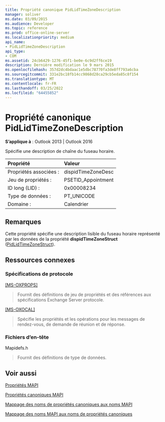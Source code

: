 ```yaml
---
title: Propriété canonique PidLidTimeZoneDescription
manager: soliver
ms.date: 03/09/2015
ms.audience: Developer
ms.topic: reference
ms.prod: office-online-server
ms.localizationpriority: medium
api_name:
- PidLidTimeZoneDescription
api_type:
- COM
ms.assetid: 24cb6429-1276-45f1-be0e-6c9d2ff6ce19
description: Dernière modification le 9 mars 2015
ms.openlocfilehash: 357d2dc4bdaac1e5dbc78770fa3de8ff793a6cba
ms.sourcegitcommit: 331e2bc18fb14cc9868d28ca29cb5eda85c8f154
ms.translationtype: MT
ms.contentlocale: fr-FR
ms.lasthandoff: 03/25/2022
ms.locfileid: "64455852"
---
```

# <a name="pidlidtimezonedescription-canonical-property"></a>Propriété canonique PidLidTimeZoneDescription

  
  
**S’applique à** : Outlook 2013 | Outlook 2016 
  
Spécifie une description de chaîne du fuseau horaire.
  
|Propriété|Valeur|
|:-----|:-----|
|Propriétés associées :  <br/> |dispidTimeZoneDesc  <br/> |
|Jeu de propriétés :  <br/> |PSETID_Appointment  <br/> |
|ID long (LID) :  <br/> |0x00008234  <br/> |
|Type de données :  <br/> |PT_UNICODE  <br/> |
|Domaine :  <br/> |Calendrier  <br/> |
   
## <a name="remarks"></a>Remarques

Cette propriété spécifie une description lisible du fuseau horaire représenté par les données de la propriété **dispidTimeZoneStruct** ([PidLidTimeZoneStruct](pidlidtimezonestruct-canonical-property.md)).
  
## <a name="related-resources"></a>Ressources connexes

### <a name="protocol-specifications"></a>Spécifications de protocole

[[MS-OXPROPS]](https://msdn.microsoft.com/library/f6ab1613-aefe-447d-a49c-18217230b148%28Office.15%29.aspx)
  
> Fournit des définitions de jeu de propriétés et des références aux spécifications Exchange Server protocole.
    
[[MS-OXOCAL]](https://msdn.microsoft.com/library/09861fde-c8e4-4028-9346-e7c214cfdba1%28Office.15%29.aspx)
  
> Spécifie les propriétés et les opérations pour les messages de rendez-vous, de demande de réunion et de réponse.
    
### <a name="header-files"></a>Fichiers d’en-tête

Mapidefs.h
  
> Fournit des définitions de type de données.
    
## <a name="see-also"></a>Voir aussi



[Propriétés MAPI](mapi-properties.md)
  
[Propriétés canoniques MAPI](mapi-canonical-properties.md)
  
[Mappage des noms de propriétés canoniques aux noms MAPI](mapping-canonical-property-names-to-mapi-names.md)
  
[Mappage des noms MAPI aux noms de propriétés canoniques](mapping-mapi-names-to-canonical-property-names.md)

